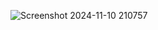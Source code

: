 ![Screenshot 2024-11-10 210757](https://github.com/user-attachments/assets/1e57640f-24cb-41c3-80b0-a4be839312dd)
